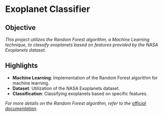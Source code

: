 # Exoplanet Classifier

## Objective
*This project utilizes the Random Forest algorithm, a Machine Learning technique, to classify exoplanets based on features provided by the NASA Exoplanets dataset.*

## Highlights
- **Machine Learning**: Implementation of the Random Forest algorithm for machine learning.
- **Dataset**: Utilization of the NASA Exoplanets dataset.
- **Classification**: Classifying exoplanets based on specific features.

*For more details on the Random Forest algorithm, refer to the [official documentation](link_to_random_forest_documentation).*
